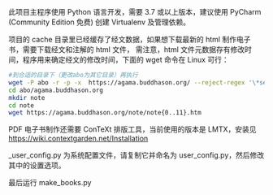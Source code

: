 此项目主程序使用 Python 语言开发，需要 3.7 或以上版本，建议使用 PyCharm (Community Edition 免费) 创建 Virtualenv 及管理依赖。

项目的 cache 目录里已经缓存了经文数据，如果想下载最新的 html 制作电子书，需要下载经文和注解的 html 文件，
需注意，html 文件元数据存有修改时间，程序用来确定经文的修改时间，下面的 wget 命令在 Linux 可行：

```bash
#到合适的目录下（更改abo为其它目录）再执行
wget -P abo -r -p -x  https://agama.buddhason.org/ --reject-regex '\*search\*' --reject mp3,pdf,jpg,gif,png,php
cd abo/agama.buddhason.org
mkdir note
cd note
wget https://agama.buddhason.org/note/note{0..11}.htm
```

PDF 电子书制作还需要 ConTeXt 排版工具，当前使用的版本是 LMTX，安装见 https://wiki.contextgarden.net/Installation

_user_config.py 为系统配置文件，请复制它并命名为 user_config.py，然后修改其中的设置选项。

最后运行 make_books.py

